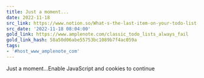 ```yaml
---
title: Just a moment...
date: 2022-11-18
src_link: https://www.notion.so/What-s-the-last-item-on-your-todo-list-Amplenote-d50e26ca37084bf195f1b775baab916f
src_date: '2022-11-18 08:04:00'
gold_link: https://www.amplenote.com/classic_todo_lists_always_fail
gold_link_hash: 58a50d06abe55753bc1089b7f4ac059a
tags:
- '#host_www_amplenote_com'
---
```



Just a moment...Enable JavaScript and cookies to continue